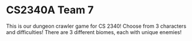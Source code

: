 # CS2340A Team 7 
This is our dungeon crawler game for CS 2340! 
Choose from 3 characters and difficulties! There are 3 different biomes, each with unique enemies!

